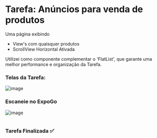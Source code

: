 # Tarefa: Anúncios para venda de produtos

Uma página exibindo
  - View's com quaisquer produtos
  - ScrollView Horizontal Ativada

Utilizei como componente complementar o 'FlatList', que garante uma melhor performance e organização da Tarefa.

<h3>Telas da Tarefa:</h3>

![image](https://user-images.githubusercontent.com/51220926/227733589-12c1e63f-6718-408f-a17c-5137bd81d905.png)

<h3>Escaneie no ExpoGo</h3>

![image](https://user-images.githubusercontent.com/51220926/227733866-3cf524f6-9e24-4dca-887f-0f1b7487e831.png)

#
<h3>Tarefa Finalizada ✅</h3>
